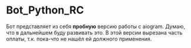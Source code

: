 # Bot_Python_RC
Бот представляет из себя **пробную** версию работы с aiogram. Думаю, что в дальнейшем буду развивать это.
В этой версии вырезана часть оплаты, т.к. пока-что не нашёл ей должного применения.

